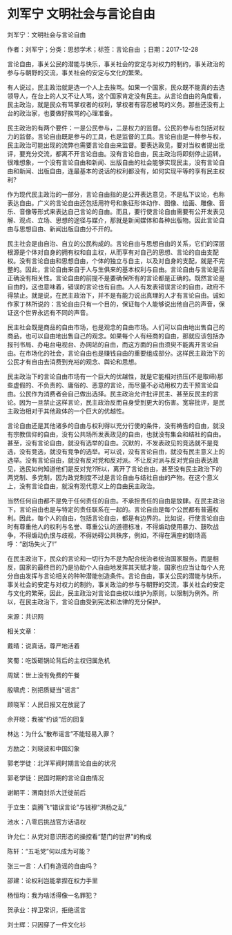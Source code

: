 # 刘军宁  文明社会与言论自由    
    
刘军宁：文明社会与言论自由    
作者：刘军宁；分类：思想学术；标签：言论自由 ；日期：2017-12-28    
言论自由，事关公民的潜能与快乐，事关社会的安定与对权力的制约，事关政治的参与与朝野的交流，事关社会的安定与文化的繁荣。    
有人说过，民主政治就是选一个人上去挨骂。如果一个国家，民众既不能真的去选领导人，在台上的人又不让人骂，这个国家肯定没有民主。从言论自由的角度看，民主政治，就是民众有骂掌权者的权利，掌权者有容忍被骂的义务。那些还没有上台的政治家，也要做好挨骂的心理准备。    
民主政治的有两个要件：一是公民参与，二是权力的监督。公民的参与也包括对权力的监督。言论自由既是参与的工具，也是监督的工具。言论自由是一种参与权，民主政治可能出现的流弊也需要言论自由来监督。要表达政见，要对当权者提出批评，要充分交流，都离不开言论自由。没有言论自由，民主政治将即刻停止运转。很难想象，一个没有言论自由和新闻、出版自由的社会能够实现民主，没有言论自由和新闻、出版自由，连最基本的说话的权利都没有，如何实现平等的享有民主权利?    
作为现代民主政治的一部分，言论自由指的是公开表达意见，不是私下议论，也称表达自由。广义的言论自由还包括用符号和象征形体动作、图像、绘画、雕像、音乐、音像等形式来表达自己言论的自由。而且，要行使言论自由需要有公开发表见解、观点、立场、思想的途径与媒介，那就是新闻媒体和各种出版物。因此言论自由与思想自由、新闻出版自由分不开的。    
民主社会是由自治、自立的公民构成的。言论自由与思想自由的关系，它们的深层根源是个体对自身的拥有权和自主权，从而享有对自己的思想、言论的自由支配权。没有言论自由和思想自由，个体的独立与自主，以及对自身的支配，就是不完整的。因此，言论自由来自于人与生俱来的基本权利与自由。言论自由与言论是否正确没有相关性。言论自由的前提不是要确保所有的言论都是正确的。既然言论是自由的，这也意味着，错误的言论也有自由。人人有发表错误言论的自由，政府不得禁止。就是说，在民主政治下，并不是有能力说出真理的人才有言论自由。诚如作家丁林所说的：言论自由只有一个目的，保证每个人能够说出他自己的声音，保证这个世界永远有不同的声音。    
民主社会既是商品的自由市场，也是观念的自由市场。人们可以自由地出售自己的商品，也可以自由地出售自己的观念。如果每个人有经商的自由，那就应该包括办报刊书局、办电台电视台、办网站的自由，而这方面的自由须臾不能离开言论自由。在市场化的社会，言论自由也是赚钱自由的重要组成部分。这样民主政治下的公民才有自由去消费到充裕的观念、舆论和思想。    
民主政治下的言论自由市场有一个巨大的优越性，就是它能相对挤压(不是取缔)那些虚假的、不负责的、庸俗的、恶意的言论，而尽量不必动用权力去干预言论自由。公民作为消费者会自己做出选择。民主政治允许批评民主、甚至反民主的言论。因为一旦禁止这样言论，民主政治反而自身受到更大的伤害。宽容批评，是民主政治相对于其他政体的一个巨大的优越性。    
言论自由还是其他诸多的自由与权利得以充分行使的条件，没有祷告的自由，就没有宗教信仰的自由，没有公共场所发表政见的自由，也就没有集会和结社的自由。甚至，没有言论自由，就没有选举的自由。沉默的，不发表政见的竞选就不是竞选，没有竞选，就没有竞争的选举。可以说，没有言论自由，就没有民主意义上的选举。没有言论自由，就没有反对党和反对派。不让反对派与反对党自由表达政见，选民如何知道他们是反对党?所以，离开了言论自由，甚至没有民主政治下的两党制、多党制，因为政党制度不过是言论自由与结社自由的产物。在这个意义上，没有言论自由，就没有现代意义上的自由民主政治。    
当然任何自由都不是免于任何责任的自由。不承担责任的自由是放肆。在民主政治下，言论自由也是与特定的责任联系在一起的。言论自由是每个公民都有普遍权利。因此，每个人的自由，包括言论自由，都是有边界的。比如说，行使言论自由时有尊重他人的权利与名誉、尊重公认的道德标准，不得煽动使用暴力、鼓吹战争，不得煽动仇恨与歧视，不得妨碍公共秩序，例如，不得在满座的剧场高呼：“剧场失火了!”    
在民主政治下，民众的言论和一切行为不是为配合统治者统治国家服务。而是相反，国家的最终目的乃是协助个人自由地发挥其天赋才能，国家也应当让每个人充分自由发挥与言论相关的种种潜能创造条件。言论自由，事关公民的潜能与快乐，事关社会的安定与对权力的制约，事关政治的参与与朝野的交流，事关社会的安定与文化的繁荣，因此，民主政治对言论自由权以维护为原则，以限制为例外。所以，在民主政治下，言论自由受到宪法和法律的充分保护。    
来源：共识网    
    
相关文章：    
戴晴：说真话，尊严地活着    
笑蜀：吃饭砸锅论背后的主权归属危机    
周斌：世上没有免费的午餐    
殷啸虎：别把质疑当“谣言”    
顾晓军：人民日报又在放屁了    
佘开晓：我被“约谈”后的回复    
林达：为什么“散布谣言”不能轻易入罪？    
方励之：刘晓波和中国幻象    
郭老学徒：北洋军阀时期言论自由的状况    
郭老学徒：民国时期的言论自由情况    
谢朝平：渭南封杀大迁徙前后    
于立生：袁腾飞“错误言论”与钱穆“洪杨之乱”    
池水：八零后挑战官方话语权    
许允仁：从党对意识形态的操控看“楚门的世界”的构成    
陈轩：“五毛党”何以成为可能？    
张三一言：人们有造谣的自由吗？    
邵建：论权利岂能拿捏在权力手里    
杨恒均：我为啥活得像一名罪犯？    
贺承业：捍卫常识，拒绝谎言    
刘士辉：只因穿了一件文化衫